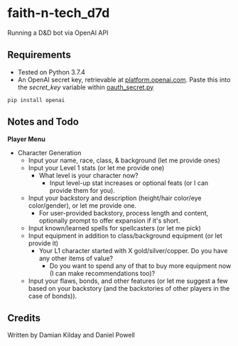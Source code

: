 # faith-n-tech_d7d
Running a D&amp;D bot via OpenAI API 

## Requirements
- Tested on Python 3.7.4
- An OpenAI secret key, retrievable at [platform.openai.com](https://platform.openai.com/account/api-keys). Paste this into the *secret_key* variable within [oauth_secret.py](https://github.com/depwl9992/faith-n-tech_d7d/blob/main/oauth_secret.py.dist)

`pip install openai`

## Notes and Todo
**Player Menu**
- Character Generation
  - Input your name, race, class, & background (let me provide ones)
  - Input your Level 1 stats (or let me provide one)
    - What level is your character now?
      - Input level-up stat increases or optional feats (or I can provide them for you).
  - Input your backstory and description (height/hair color/eye color/gender), or let me provide one.
    - For user-provided backstory, process length and content, optionally prompt to offer expansion if it's short.
  - Input known/learned spells for spellcasters (or let me pick)
  - Input equipment in addition to class/background equipment (or let provide it)
    - Your L1 character started with X gold/silver/copper. Do you have any other items of value?
      - Do you want to spend any of that to buy more equipment now (I can make recommendations too)?
  - Input your flaws, bonds, and other features (or let me suggest a few based on your backstory (and the backstories of other players in the case of bonds)).

## Credits
Written by Damian Kilday and Daniel Powell
